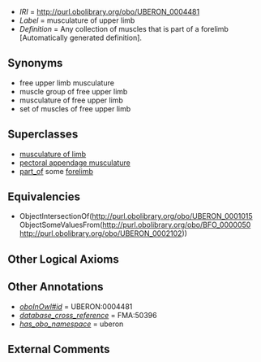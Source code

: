  * *IRI* = http://purl.obolibrary.org/obo/UBERON_0004481
 * *Label* = musculature of upper limb
 * *Definition* = Any collection of muscles that is part of a forelimb [Automatically generated definition].

## Synonyms

 * free upper limb musculature
 * muscle group of free upper limb
 * musculature of free upper limb
 * set of muscles of free upper limb

## Superclasses

 * [musculature of limb](../../UBERON/80/UBERON_0004480.md)
 * [pectoral appendage musculature](../../UBERON/69/UBERON_0007269.md)
 * [part_of](../../BFO/50/BFO_0000050.md) some [forelimb](../../UBERON/02/UBERON_0002102.md)

## Equivalencies

 * ObjectIntersectionOf(<http://purl.obolibrary.org/obo/UBERON_0001015> ObjectSomeValuesFrom(<http://purl.obolibrary.org/obo/BFO_0000050> <http://purl.obolibrary.org/obo/UBERON_0002102>))

## Other Logical Axioms


## Other Annotations

 * *[oboInOwl#id](../../id/oboInOwl#id.md)* = UBERON:0004481
 * *[database_cross_reference](../../ef/oboInOwl#hasDbXref.md)* = FMA:50396
 * *[has_obo_namespace](../../ce/oboInOwl#hasOBONamespace.md)* = uberon

## External Comments


